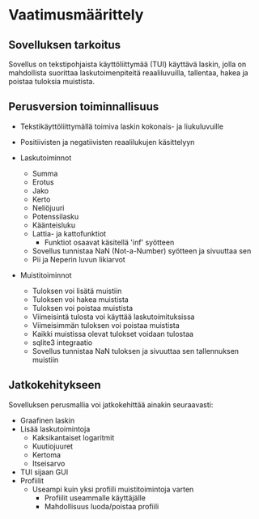 # Vaatimusmäärittely

## Sovelluksen tarkoitus
Sovellus on tekstipohjaista käyttöliittymää (TUI) käyttävä laskin, jolla on mahdollista suorittaa laskutoimenpiteitä reaaliluvuilla, tallentaa, hakea ja poistaa tuloksia muistista.

## Perusversion toiminnallisuus
- Tekstikäyttöliittymällä toimiva laskin kokonais- ja liukuluvuille
- Positiivisten ja negatiivisten reaalilukujen käsittelyyn
- Laskutoiminnot
  - Summa
  - Erotus
  - Jako
  - Kerto
  - Neliöjuuri
  - Potenssilasku
  - Käänteisluku
  - Lattia- ja kattofunktiot
    - Funktiot osaavat käsitellä 'inf' syötteen
  - Sovellus tunnistaa NaN (Not-a-Number) syötteen ja sivuuttaa sen
  - Pii ja Neperin luvun likiarvot

- Muistitoiminnot
  - Tuloksen voi lisätä muistiin
  - Tuloksen voi hakea muistista
  - Tuloksen voi poistaa muistista
  - Viimeisintä tulosta voi käyttää laskutoimituksissa
  - Viimeisimmän tuloksen voi poistaa muistista
  - Kaikki muistissa olevat tulokset voidaan tulostaa
  - sqlite3 integraatio
  - Sovellus tunnistaa NaN tuloksen ja sivuuttaa sen tallennuksen muistiin

## Jatkokehitykseen
Sovelluksen perusmallia voi jatkokehittää ainakin seuraavasti:
- Graafinen laskin
- Lisää laskutoimintoja
  - Kaksikantaiset logaritmit
  - Kuutiojuuret
  - Kertoma
  - Itseisarvo
- TUI sijaan GUI
- Profiilit
  - Useampi kuin yksi profiili muistitoimintoja varten
    - Profiilit useammalle käyttäjälle
    - Mahdollisuus luoda/poistaa profiili

